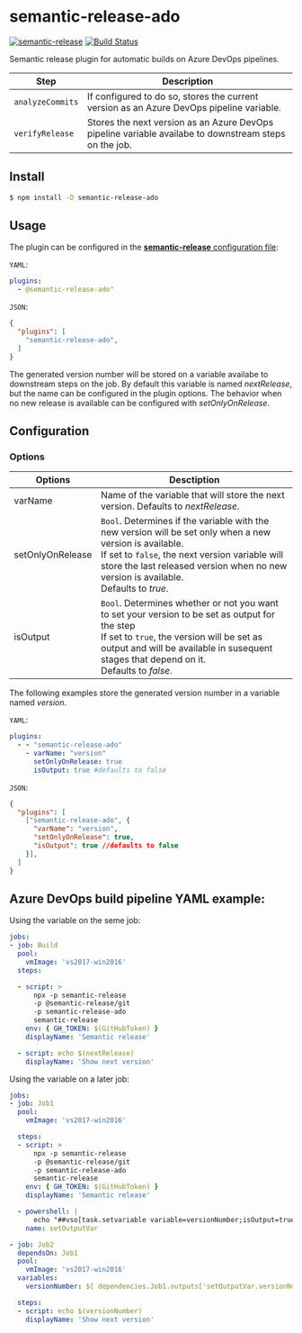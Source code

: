 # semantic-release-ado

[![semantic-release](https://img.shields.io/badge/%20%20%F0%9F%93%A6%F0%9F%9A%80-semantic--release-e10079.svg)](https://github.com/semantic-release/semantic-release)
[![Build Status](https://klluch.visualstudio.com/semantic-release-ado/_apis/build/status/semantic-release-ado-CI?branchName=master)](https://klluch.visualstudio.com/semantic-release-ado/_build/latest?definitionId=10&branchName=master)

Semantic release plugin for automatic builds on Azure DevOps pipelines.

| Step             | Description |
|------------------|-------------|
| `analyzeCommits` | If configured to do so, stores the current version as an Azure DevOps pipeline variable. |
| `verifyRelease`  | Stores the next version as an Azure DevOps pipeline variable availabe to downstream steps on the job. |

## Install

```bash
$ npm install -D semantic-release-ado
```

## Usage

The plugin can be configured in the [**semantic-release** configuration file](https://github.com/semantic-release/semantic-release/blob/master/docs/usage/configuration.md#configuration):

`YAML`:
```yaml
plugins:
  - @semantic-release-ado"
```

`JSON`:
```json
{
  "plugins": [
    "semantic-release-ado",
  ]
}
```

The generated version number will be stored on a variable availabe to downstream steps on the job.
By default this variable is named *nextRelease*, but the name can be configured in the plugin options.
The behavior when no new release is available can be configured with *setOnlyOnRelease*.

## Configuration

### Options

| **Options**      | **Desctiption**                                       |
|------------------|-------------------------------------------------------|
| varName          | Name of the variable that will store the next version. Defaults to *nextRelease*. |
| setOnlyOnRelease | `Bool`. Determines if the variable with the new version will be set only when a new version is available. <br> If set to `false`, the next version variable will store the last released version when no new version is available.<br> Defaults to *true*. |
| isOutput | `Bool`. Determines whether or not you want to set your version to be set as output for the step<br> If set to `true`, the version will be set as output and will be available in susequent stages that depend on it.<br> Defaults to *false*. |


The following examples store the generated version number in a variable named *version*.

`YAML`:
```yaml
plugins:
  - - "semantic-release-ado"
    - varName: "version"
      setOnlyOnRelease: true
      isOutput: true #defaults to false
```

`JSON`:
```json
{
  "plugins": [
    ["semantic-release-ado", {
      "varName": "version",
      "setOnlyOnRelease": true,
      "isOutput": true //defaults to false
    }],
  ]
}
```

## Azure DevOps build pipeline YAML example:

Using the variable on the seme job:
```yaml
jobs:
- job: Build
  pool:
    vmImage: 'vs2017-win2016'
  steps:

  - script: >
      npx -p semantic-release
      -p @semantic-release/git
      -p semantic-release-ado
      semantic-release
    env: { GH_TOKEN: $(GitHubToken) }
    displayName: 'Semantic release'

  - script: echo $(nextRelease)
    displayName: 'Show next version'
```

Using the variable on a later job:
```yaml
jobs:
- job: Job1
  pool:
    vmImage: 'vs2017-win2016'

  steps:
  - script: >
      npx -p semantic-release
      -p @semantic-release/git
      -p semantic-release-ado
      semantic-release
    env: { GH_TOKEN: $(GitHubToken) }
    displayName: 'Semantic release'

  - powershell: |
      echo "##vso[task.setvariable variable=versionNumber;isOutput=true]$(nextRelease)"
    name: setOutputVar

- job: Job2
  dependsOn: Job1
  pool:
    vmImage: 'vs2017-win2016'
  variables:
    versionNumber: $[ dependencies.Job1.outputs['setOutputVar.versionNumber'] ]

  steps:
  - script: echo $(versionNumber)
    displayName: 'Show next version'
```

